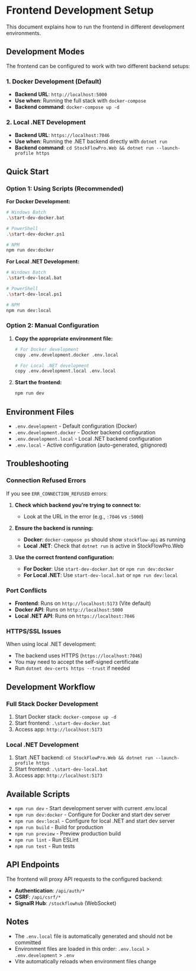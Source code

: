 # Frontend Development Setup

This document explains how to run the frontend in different development environments.

## Development Modes

The frontend can be configured to work with two different backend setups:

### 1. Docker Development (Default)
- **Backend URL**: `http://localhost:5000`
- **Use when**: Running the full stack with `docker-compose`
- **Backend command**: `docker-compose up -d`

### 2. Local .NET Development
- **Backend URL**: `https://localhost:7046`
- **Use when**: Running the .NET backend directly with `dotnet run`
- **Backend command**: `cd StockFlowPro.Web && dotnet run --launch-profile https`

## Quick Start

### Option 1: Using Scripts (Recommended)

**For Docker Development:**
```bash
# Windows Batch
.\start-dev-docker.bat

# PowerShell
.\start-dev-docker.ps1

# NPM
npm run dev:docker
```

**For Local .NET Development:**
```bash
# Windows Batch
.\start-dev-local.bat

# PowerShell
.\start-dev-local.ps1

# NPM
npm run dev:local
```

### Option 2: Manual Configuration

1. **Copy the appropriate environment file:**
   ```bash
   # For Docker development
   copy .env.development.docker .env.local

   # For Local .NET development
   copy .env.development.local .env.local
   ```

2. **Start the frontend:**
   ```bash
   npm run dev
   ```

## Environment Files

- `.env.development` - Default configuration (Docker)
- `.env.development.docker` - Docker backend configuration
- `.env.development.local` - Local .NET backend configuration
- `.env.local` - Active configuration (auto-generated, gitignored)

## Troubleshooting

### Connection Refused Errors

If you see `ERR_CONNECTION_REFUSED` errors:

1. **Check which backend you're trying to connect to:**
   - Look at the URL in the error (e.g., `:7046` vs `:5000`)

2. **Ensure the backend is running:**
   - **Docker**: `docker-compose ps` should show `stockflow-api` as running
   - **Local .NET**: Check that `dotnet run` is active in StockFlowPro.Web

3. **Use the correct frontend configuration:**
   - **For Docker**: Use `start-dev-docker.bat` or `npm run dev:docker`
   - **For Local .NET**: Use `start-dev-local.bat` or `npm run dev:local`

### Port Conflicts

- **Frontend**: Runs on `http://localhost:5173` (Vite default)
- **Docker API**: Runs on `http://localhost:5000`
- **Local .NET API**: Runs on `https://localhost:7046`

### HTTPS/SSL Issues

When using local .NET development:
- The backend uses HTTPS (`https://localhost:7046`)
- You may need to accept the self-signed certificate
- Run `dotnet dev-certs https --trust` if needed

## Development Workflow

### Full Stack Docker Development
1. Start Docker stack: `docker-compose up -d`
2. Start frontend: `.\start-dev-docker.bat`
3. Access app: `http://localhost:5173`

### Local .NET Development
1. Start .NET backend: `cd StockFlowPro.Web && dotnet run --launch-profile https`
2. Start frontend: `.\start-dev-local.bat`
3. Access app: `http://localhost:5173`

## Available Scripts

- `npm run dev` - Start development server with current .env.local
- `npm run dev:docker` - Configure for Docker and start dev server
- `npm run dev:local` - Configure for local .NET and start dev server
- `npm run build` - Build for production
- `npm run preview` - Preview production build
- `npm run lint` - Run ESLint
- `npm run test` - Run tests

## API Endpoints

The frontend will proxy API requests to the configured backend:

- **Authentication**: `/api/auth/*`
- **CSRF**: `/api/csrf/*`
- **SignalR Hub**: `/stockflowhub` (WebSocket)

## Notes

- The `.env.local` file is automatically generated and should not be committed
- Environment files are loaded in this order: `.env.local` > `.env.development` > `.env`
- Vite automatically reloads when environment files change